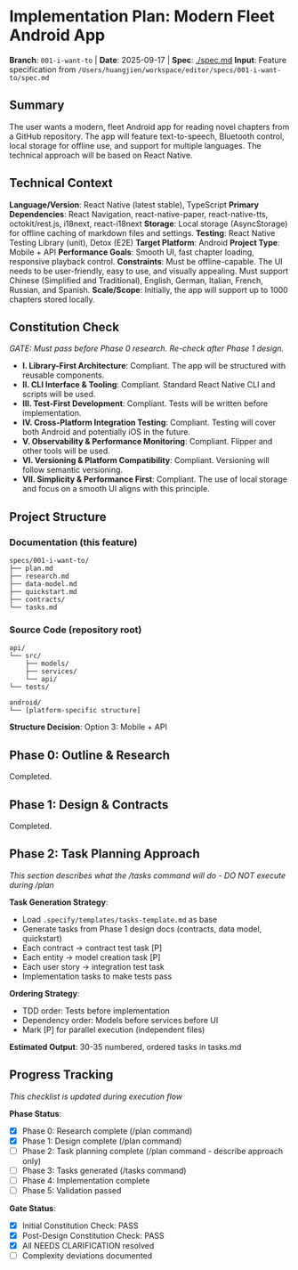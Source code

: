 # Implementation Plan: Modern Fleet Android App

**Branch**: `001-i-want-to` | **Date**: 2025-09-17 | **Spec**: [./spec.md](./spec.md)
**Input**: Feature specification from `/Users/huangjien/workspace/editor/specs/001-i-want-to/spec.md`

## Summary
The user wants a modern, fleet Android app for reading novel chapters from a GitHub repository. The app will feature text-to-speech, Bluetooth control, local storage for offline use, and support for multiple languages. The technical approach will be based on React Native.

## Technical Context
**Language/Version**: React Native (latest stable), TypeScript
**Primary Dependencies**: React Navigation, react-native-paper, react-native-tts, octokit/rest.js, i18next, react-i18next
**Storage**: Local storage (AsyncStorage) for offline caching of markdown files and settings.
**Testing**: React Native Testing Library (unit), Detox (E2E)
**Target Platform**: Android
**Project Type**: Mobile + API
**Performance Goals**: Smooth UI, fast chapter loading, responsive playback control.
**Constraints**: Must be offline-capable. The UI needs to be user-friendly, easy to use, and visually appealing. Must support Chinese (Simplified and Traditional), English, German, Italian, French, Russian, and Spanish.
**Scale/Scope**: Initially, the app will support up to 1000 chapters stored locally.

## Constitution Check
*GATE: Must pass before Phase 0 research. Re-check after Phase 1 design.*

- **I. Library-First Architecture**: Compliant. The app will be structured with reusable components.
- **II. CLI Interface & Tooling**: Compliant. Standard React Native CLI and scripts will be used.
- **III. Test-First Development**: Compliant. Tests will be written before implementation.
- **IV. Cross-Platform Integration Testing**: Compliant. Testing will cover both Android and potentially iOS in the future.
- **V. Observability & Performance Monitoring**: Compliant. Flipper and other tools will be used.
- **VI. Versioning & Platform Compatibility**: Compliant. Versioning will follow semantic versioning.
- **VII. Simplicity & Performance First**: Compliant. The use of local storage and focus on a smooth UI aligns with this principle.

## Project Structure

### Documentation (this feature)
```
specs/001-i-want-to/
├── plan.md
├── research.md
├── data-model.md
├── quickstart.md
├── contracts/
└── tasks.md
```

### Source Code (repository root)
```
api/
└── src/
    ├── models/
    ├── services/
    └── api/
└── tests/

android/
└── [platform-specific structure]
```

**Structure Decision**: Option 3: Mobile + API

## Phase 0: Outline & Research
Completed.

## Phase 1: Design & Contracts
Completed.

## Phase 2: Task Planning Approach
*This section describes what the /tasks command will do - DO NOT execute during /plan*

**Task Generation Strategy**:
- Load `.specify/templates/tasks-template.md` as base
- Generate tasks from Phase 1 design docs (contracts, data model, quickstart)
- Each contract → contract test task [P]
- Each entity → model creation task [P]
- Each user story → integration test task
- Implementation tasks to make tests pass

**Ordering Strategy**:
- TDD order: Tests before implementation
- Dependency order: Models before services before UI
- Mark [P] for parallel execution (independent files)

**Estimated Output**: 30-35 numbered, ordered tasks in tasks.md

## Progress Tracking
*This checklist is updated during execution flow*

**Phase Status**:
- [x] Phase 0: Research complete (/plan command)
- [x] Phase 1: Design complete (/plan command)
- [ ] Phase 2: Task planning complete (/plan command - describe approach only)
- [ ] Phase 3: Tasks generated (/tasks command)
- [ ] Phase 4: Implementation complete
- [ ] Phase 5: Validation passed

**Gate Status**:
- [x] Initial Constitution Check: PASS
- [x] Post-Design Constitution Check: PASS
- [x] All NEEDS CLARIFICATION resolved
- [ ] Complexity deviations documented